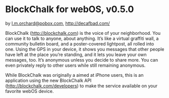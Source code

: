 BlockChalk for webOS, v0.5.0
============================
by l.m.orchard@pobox.com, http://decafbad.com/

BlockChalk (http://blockchalk.com) is the voice of your neighborhood.  You can
use it to talk to anyone, about anything.  It’s like a virtual graffiti wall, a
community bulletin board, and a poster-covered lightpost, all rolled into one.
Using the GPS in your device, it shows you messages that other people have left
at the place you’re standing, and it lets you leave your own messages, too.
It’s anonymous unless you decide to share more.  You can even privately reply
to other users while still remaining anonymous.

While BlockChalk was originally a aimed at iPhone users, this is an application
using the new BlockChalk API (http://blockchalk.com/developers) to make the
service available on your favorite webOS device.
